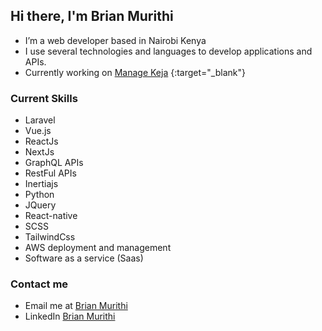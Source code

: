 ## Hi there, I'm Brian Murithi

-  I’m a web developer based in Nairobi Kenya
-  I use several technologies and languages to develop applications and APIs.
-  Currently working on [Manage Keja](http://managekeja.com) {:target="_blank"}
### Current Skills
- Laravel
- Vue.js
- ReactJs
- NextJs
- GraphQL APIs
- RestFul APIs
- Inertiajs
- Python
- JQuery
- React-native
- SCSS
- TailwindCss
- AWS deployment and management
- Software as a service (Saas)
### Contact me
-  Email me at [Brian Murithi](mailto:brianmurithi65@gmail.com?subject=[GitHub])
-  LinkedIn [Brian Murithi](https://www.linkedin.com/in/brian-murithi-97ba53164/)


<!--
**brianmureithi/brianmureithi** is a ✨ _special_ ✨ repository because its `README.md` (this file) appears on your GitHub profile.

Here are some ideas to get you started:

- 🔭 I’m currently working on ...
-  I’m currently learning ...
- 👯 I’m looking to collaborate on ...
- 🤔 I’m looking for help with ...
- 💬 Ask me about ...
- 📫 How to reach me: ...
- 😄 Pronouns: ...
- ⚡ Fun fact: ...
-->
